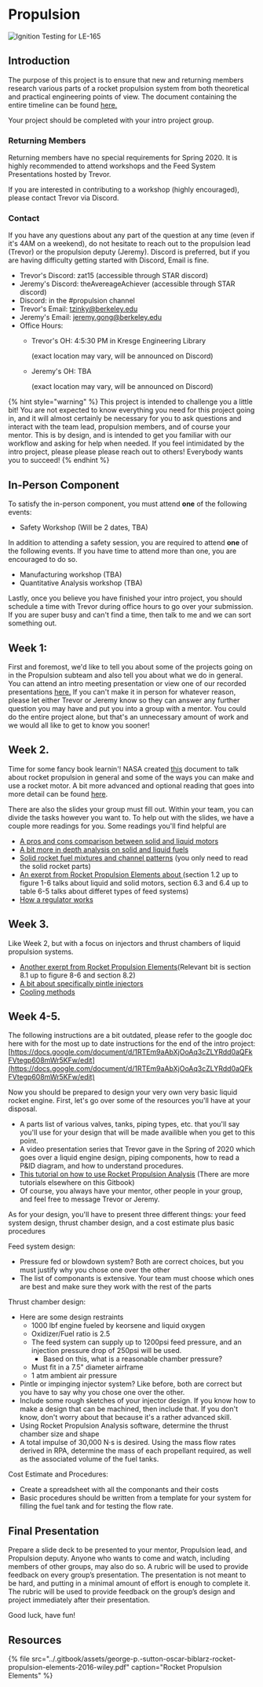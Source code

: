 # Propulsion

![Ignition Testing for LE-165](../.gitbook/assets/ignitiontesting.PNG)

## Introduction

The purpose of this project is to ensure that new and returning members research various parts of a rocket propulsion system from both theoretical and practical engineering points of view. The document containing the entire timeline can be found [here.](https://docs.google.com/document/d/1RTEm9aAbXjOoAq3cZLYRdd0aQFkFVtegp608mWr5KFw/edit)

Your project should be completed with your intro project group.

### Returning Members

Returning members have no special requirements for Spring 2020. It is highly recommended to attend workshops and the Feed System Presentations hosted by Trevor.

If you are interested in contributing to a workshop \(highly encouraged\), please contact Trevor via Discord.

### Contact

If you have any questions about any part of the question at any time \(even if it's 4AM on a weekend\), do not hesitate to reach out to the propulsion lead \(Trevor\) or the propulsion deputy \(Jeremy\). Discord is preferred, but if you are having difficulty getting started with Discord, Email is fine.

* Trevor's Discord: zat15 \(accessible through STAR discord\)
* Jeremy's Discord: theAvereageAchiever  \(accessible through STAR discord\)
* Discord: in the \#propulsion channel
* Trevor's Email: tzinky@berkeley.edu
* Jeremy's Email: jeremy.gong@berkeley.edu
* Office Hours:
  * Trevor's OH: 4:5:30 PM in Kresge Engineering Library

    \(exact location may vary, will be announced on Discord\)

  * Jeremy's OH: TBA

    \(exact location may vary, will be announced on Discord\)

{% hint style="warning" %}
This project is intended to challenge you a little bit! You are not expected to know everything you need for this project going in, and it will almost certainly be necessary for you to ask questions and interact with the team lead, propulsion members, and of course your mentor. This is by design, and is intended to get you familiar with our workflow and asking for help when needed. If you feel intimidated by the intro project, please please please reach out to others! Everybody wants you to succeed!
{% endhint %}

## In-Person Component

To satisfy the in-person component, you must attend **one** of the following events:

* Safety Workshop \(Will be 2 dates, TBA\)

In addition to attending a safety session, you are required to attend **one** of the following events. If you have time to attend more than one, you are encouraged to do so.

* Manufacturing workshop \(TBA\)
* Quantitative Analysis workshop \(TBA\)

Lastly, once you believe you have finished your intro project, you should schedule a time with Trevor during office hours to go over your submission. If you are super busy and can't find a time, then talk to me and we can sort something out.

## Week 1:

First and foremost, we'd like to tell you about some of the projects going on in the Propulsion subteam and also tell you about what we do in general. You can attend an intro meeting presentation or view one of our recorded presentations [here.](https://drive.google.com/file/d/1EWDwvw7YAYIq2R5Y7f-VqoeJ8-SaDZBA/view?usp=sharing) If you can't make it in person for whatever reason, please let either Trevor or Jeremy know so they can answer any further question you may have and put you into a group with a mentor. You could do the entire project alone, but that's an unnecessary amount of work and we would all like to get to know you sooner!

## Week 2.

Time for some fancy book learnin'! NASA created [this](https://er.jsc.nasa.gov/seh/05_Practical_Rocketry.pdf) document to talk about rocket propulsion in general and some of the ways you can make and use a rocket motor. A bit more advanced and optional reading that goes into more detail can be found [here](http://www.braeunig.us/space/propuls.htm).

There are also the slides your group must fill out. Within your team, you can divide the tasks however you want to. To help out with the slides, we have a couple more readings for you. Some readings you'll find helpful are

* [A pros and cons comparison between solid and liquid motors](https://github.com/calstar/star-gitbook/tree/2c8454b3d1cc4a9061e43daf2f6488c00633c631/intro-projects/thoughtco.com/how-rockets-work-1992379/README.md)
* [A bit more in depth analysis on solid and liquid fuels](http://www.braeunig.us/space/propel.htm)
* [Solid rocket fuel mixtures and channel patterns](https://science.howstuffworks.com/rocket.htm) \(you only need to read the solid rocket parts\)
* [An exerpt from Rocket Propulsion Elements about ](https://wodeshu.gitee.io/roprop/text00004.html#c01) \(section 1.2 up to figure 1-6 talks about liquid and solid motors, section 6.3 and 6.4 up to table 6-5 talks about differet types of feed systems\)
* [How a regulator works](https://www.fluidcontrols.co.uk/how-pressure-regulators-work/#:~:text=Here%20is%20a%20small%20overview,fluctuations%20in%20the%20inlet%20pressure.&text=If%20the%20load%20flow%20decreases,regulator%20flow%20must%20decrease%20also.)

## Week 3.

Like Week 2, but with a focus on injectors and thrust chambers of liquid propulsion systems.

* [Another exerpt from Rocket Propulsion Elements](https://wodeshu.gitee.io/roprop/text00011.html#c08)\(Relevant bit is section 8.1 up to figure 8-6 and section 8.2\)
* [A bit about specifically pintle injectors](http://pintleinjector.blogspot.com/2016/12/pintle-injector.html)
* [Cooling methods](https://aeronotes.weebly.com/cooling-in-liquid-rocket.html)

## Week 4-5.

The following instructions are a bit outdated, please refer to the google doc here with for the most up to date instructions for the end of the intro project: [https://docs.google.com/document/d/1RTEm9aAbXjOoAq3cZLYRdd0aQFkFVtegp608mWr5KFw/edit](https://docs.google.com/document/d/1RTEm9aAbXjOoAq3cZLYRdd0aQFkFVtegp608mWr5KFw/edit) 











Now you should be prepared to design your very own very basic liquid rocket engine. First, let's go over some of the resources you'll have at your disposal.

* A parts list of various valves, tanks, piping types, etc. that you'll say you'll use for your design that will be made availible when you get to this point.
* A video presentation series that Trevor gave in the Spring of 2020 which goes over a liquid engine design, piping components, how to read a P&ID diagram, and how to understand procedures. 
* [This tutorial on how to use Rocket Propulsion Analysis](https://www.youtube.com/watch?v=F3W3zZj4zX4) \(There are more tutorials elsewhere on this Gitbook\)
* Of course, you always have your mentor, other people in your group, and feel free to message Trevor or Jeremy.

As for your design, you'll have to present three different things: your feed system design, thrust chamber design, and a cost estimate plus basic procedures

Feed system design:

* Pressure fed or blowdown system? Both are correct choices, but you must justify why you chose one over the other
* The list of componants is extensive. Your team must choose which ones are best and make sure they work with the rest of the parts

Thrust chamber design:

* Here are some design restraints
  * 1000 lbf engine fueled by keorsene and liquid oxygen
  * Oxidizer/Fuel ratio is 2.5
  * The feed system can supply up to 1200psi feed pressure, and an injection pressure drop of 250psi will be used.
    * Based on this, what is a reasonable chamber pressure?
  * Must fit in a 7.5" diameter airframe
  * 1 atm ambient air pressure
* Pintle or impinging injector system? Like before, both are correct but you have to say why you chose one over the other.
* Include some rough sketches of your injector design. If you know how to make a design that can be machined, then include that. If you don't know, don't worry about that because it's a rather advanced skill.
* Using Rocket Propulsion Analysis software, determine the thrust chamber size and shape
* A total impulse of 30,000 N⋅s is desired. Using the mass flow rates derived in RPA, determine the mass of each propellant required, as well as the associated volume of the fuel tanks.

Cost Estimate and Procedures:

* Create a spreadsheet with all the componants and their costs
* Basic procedures should be written from a template for your system for filling the fuel tank and for testing the flow rate.

## Final Presentation

Prepare a slide deck to be presented to your mentor, Propulsion lead, and Propulsion deputy. Anyone who wants to come and watch, including members of other groups, may also do so. A rubric will be used to provide feedback on every group’s presentation. The presentation is not meant to be hard, and putting in a minimal amount of effort is enough to complete it. The rubric will be used to provide feedback on the group’s design and project immediately after their presentation.

Good luck, have fun!

## Resources

{% file src="../.gitbook/assets/george-p.-sutton-oscar-biblarz-rocket-propulsion-elements-2016-wiley.pdf" caption="Rocket Propulsion Elements" %}

